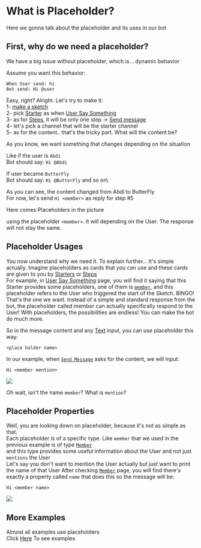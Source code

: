 # What is Placeholder?
Here we gonna talk about the placeholder and its uses in our bot

## First, why do we need a placeholder?
We have a big issue without placeholder, which is... dynamic behavior

Assume you want this behavior:
```
When User send: hi
Bot send: Hi @user
```
Easy, right? Alright. Let's try to make it:\
1- [make a sketch](../tutorials/create.md)\
2- pick [Starter](../starters/) as when [User Say Something](../starters/userText.md)\
3- as for [Steps](../steps/), it will be only one step -> [Send message](../steps/sendmessage)\
4- let's pick a channel that will be the starter channel\
5- as for the content.. that's the tricky part.
What will the content be?

As you know, we want something that changes depending on the situation

Like if the user is `Abdi`\
Bot should say: `Hi @Abdi`

If user became `ButterFly`\
Bot should say: `Hi @ButterFly`
and so on\

As you can see, the content changed from Abdi to ButterFly\
For now, let's send `Hi <member>` as reply for step #5

Here comes Placeholders in the picture

using the placeholder `<member>`. It will depending on the User. The response will not stay the same.


## Placeholder Usages
You now understand why we need it.
To explain further...
It's simple actually. Imagine placeholders as cards that you can use
and these cards are given to you by [Starters](../starters/) or [Steps](../steps/)\
For example, in [User Say Something](../starters/userText.md) page, you will find it saying that this Starter provides some placeholders,
one of them is [`member`](../starters/userText.md#placeholders), and this placeholder refers to the User who triggered the start of the Sketch. BINGO! That's the one we want. Instead of a simple and standard response from the bot, the placeholder called member can actually specifically respond to the User! With placeholders, the possibilities are endless! You can make the bot do much more.

So in the message content and any [Text](../inputs/text.md) input, you can use placeholder this way:
```
<place holder name>
```
In our example, when [`Send Message`](../steps/sendmessage.md) asks for the content, we will input:
```
Hi <member mention>
```
![](https://i.imgur.com/dB8iHRi.gif)

Oh wait, isn't the name `member`? What is `mention`?

## Placeholder Properties
Well, you are looking down on placeholder, because it's not as simple as that.\
Each placeholder is of a specific type. Like `member` that we used in the previous example is of type [`Member`](../placeholders/member.md)\
and this type provides some useful information about the User and not just `mentions` the User\
Let's say you don't want to mention the User actually but just want to print the name of that User
After checking [`Member`](../placeholders/member.md) page, you will find there's exactly a property called `name` that does this so the message will be:
```
Hi <member name>
```
![](https://i.imgur.com/4GXfMnz.gif)

## More Examples
Almost all examples use placeholders\
Click [Here](../examples/) To see examples
